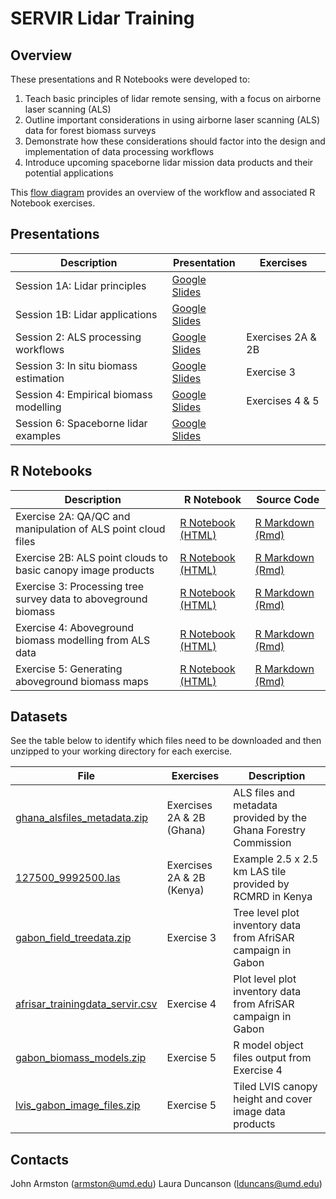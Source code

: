 # SERVIR Lidar Training

## Overview
These presentations and R Notebooks were developed to:
1.  Teach basic principles of lidar remote sensing, with a focus on airborne laser scanning (ALS)
2.  Outline important considerations in using airborne laser scanning (ALS) data for forest biomass surveys
3.  Demonstrate how these considerations should factor into the design and implementation of data processing workflows
4.  Introduce upcoming spaceborne lidar mission data products and their potential applications

This [flow diagram](https://umdgedi.bitbucket.io/servir_lidar_training/exercises_overview.html "Exercises Overview") provides an overview of the workflow and associated R Notebook exercises.


## Presentations
| Description | Presentation | Exercises |
| --------|---------|-------|
| Session 1A: Lidar principles | [Google Slides](https://docs.google.com/presentation/d/1yy-OxWjzvVVEBglWnc2i4wdu8DYCM0ZPsR_ZOeJWlw0/edit?usp=sharing) | |
| Session 1B: Lidar applications | [Google Slides](https://docs.google.com/presentation/d/1ve9mjM_UHAIoArte6VqbglH_7gIqHx-6xwqnixi_M_A/edit?usp=sharing) | | 
| Session 2: ALS processing workflows | [Google Slides](https://docs.google.com/presentation/d/1ezvvd8FtbHEZnI1Spqzd-PO4I9AJC80L-ST6jL86kVk/edit?usp=sharing) | Exercises 2A & 2B |
| Session 3: In situ biomass estimation | [Google Slides](https://docs.google.com/presentation/d/1fZmtObx2z8VFso9yhEZaE7T3LqCfJMQqvHMRoUP0pgU/edit?usp=sharing) | Exercise 3 |
| Session 4: Empirical biomass modelling | [Google Slides](https://docs.google.com/presentation/d/1ejjRXIN8SE9GIF2ete5L5VUXjfYwUmg0kNkDwN5yqDY/edit?usp=sharing) | Exercises 4 & 5 |
| Session 6: Spaceborne lidar examples | [Google Slides](https://docs.google.com/presentation/d/1Cgc65cLTRB5ZoyDKoX78rdKbFrMwclhYOkUCmQpTdYw/edit?usp=sharing) | |


## R Notebooks
| Description | R Notebook | Source Code |
| --------|---------|-------|
| Exercise 2A: QA/QC and manipulation of ALS point cloud files| [R Notebook (HTML)](https://umdgedi.bitbucket.io/servir_lidar_training/Exercise_2a.nb.html) | [R Markdown (Rmd)](https://bitbucket.org/umdgedi/servir_lidar_training/src/default/notebooks_r/Exercise_2a.Rmd) |
| Exercise 2B: ALS point clouds to basic canopy image products| [R Notebook (HTML)](https://umdgedi.bitbucket.io/servir_lidar_training/Exercise_2b.nb.html) | [R Markdown (Rmd)](https://bitbucket.org/umdgedi/servir_lidar_training/src/default/notebooks_r/Exercise_2b.Rmd) |
| Exercise 3: Processing tree survey data to aboveground biomass | [R Notebook (HTML)](https://umdgedi.bitbucket.io/servir_lidar_training/Exercise_3.nb.html)  | [R Markdown (Rmd)](https://bitbucket.org/umdgedi/servir_lidar_training/src/default/notebooks_r/Exercise_3.Rmd)  |
| Exercise 4: Aboveground biomass modelling from ALS data | [R Notebook (HTML)](https://umdgedi.bitbucket.io/servir_lidar_training/Exercise_4.nb.html)  | [R Markdown (Rmd)](https://bitbucket.org/umdgedi/servir_lidar_training/src/default/notebooks_r/Exercise_4.Rmd)  |
| Exercise 5: Generating aboveground biomass maps | [R Notebook (HTML)](https://umdgedi.bitbucket.io/servir_lidar_training/Exercise_5.nb.html)  | [R Markdown (Rmd)](https://bitbucket.org/umdgedi/servir_lidar_training/src/default/notebooks_r/Exercise_5.Rmd)  |


## Datasets
See the table below to identify which files need to be downloaded and then unzipped to your working directory for each exercise.

| File | Exercises | Description |
| --------|---------|-------|
| [ghana_alsfiles_metadata.zip](https://drive.google.com/a/umd.edu/file/d/1fbH8oFVVym_cR0Gv87xssF4AgnwwEg68/view?usp=sharing) | Exercises 2A & 2B (Ghana) | ALS files and metadata provided by the Ghana Forestry Commission |
| [127500_9992500.las](https://drive.google.com/a/umd.edu/file/d/1UruCKWyHQC27JMonon2RBdLMcnEUVG9K/view?usp=sharing) | Exercises 2A & 2B (Kenya) | Example 2.5 x 2.5 km LAS tile provided by RCMRD in Kenya | 
| [gabon_field_treedata.zip](https://drive.google.com/a/umd.edu/file/d/1g2hJjwSQMs0lHyPdwbNXdid1LOiAuC5g/view?usp=sharing) | Exercise 3 | Tree level plot inventory data from AfriSAR campaign in Gabon  |
| [afrisar_trainingdata_servir.csv](https://drive.google.com/a/umd.edu/file/d/1dW5aLyhHqrwbDZS3y5Sl3NZnCBbZdaIG/view?usp=sharing) | Exercise 4 | Plot level plot inventory data from AfriSAR campaign in Gabon |
| [gabon_biomass_models.zip](https://drive.google.com/a/umd.edu/file/d/1fosa1cmNJO5wfbu-yZJJuMY_97V_ON2D/view?usp=sharing) | Exercise 5 | R model object files output from Exercise 4 |
| [lvis_gabon_image_files.zip](https://drive.google.com/a/umd.edu/file/d/1fdsDCAsXeKkaer4YJvctNnSeFT5fwjYP/view?usp=sharing) | Exercise 5 | Tiled LVIS canopy height and cover image data products |


## Contacts
John Armston (armston@umd.edu)
Laura Duncanson (lduncans@umd.edu)
